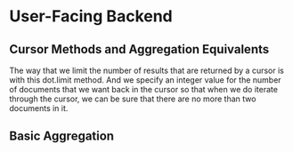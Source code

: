 # User-Facing Backend
## Cursor Methods and Aggregation Equivalents
The way that we limit the number of results that are returned by a cursor is with this dot.limit method.
And we specify an integer value for the number of documents that we want back in the cursor so that when we do iterate through the cursor, we can be sure that there are no more than two documents in it.

## Basic Aggregation